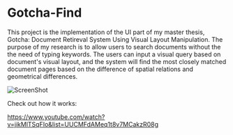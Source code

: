 Gotcha-Find
===========

This project is the implementation of the UI part of my master thesis, Gotcha: Document Retireval System Using Visual Layout Manipulation. The purpose of my research is to allow users to search documents without the the need of typing keywords. The users can input a visual query based on document's visual layout, and the system will find the most closely matched document pages based on the difference of spatial relations and geometrical differences.

![ScreenShot](https://{https://dl.dropboxusercontent.com/u/10698125/for%20github/%E8%9E%A2%E5%B9%95%E5%BF%AB%E7%85%A7%202014-05-05%20%E4%B8%8B%E5%8D%8811.07.02.png})

Check out how it works:

https://www.youtube.com/watch?v=jikMlTSqFIo&list=UUCMFdAMeq1t8v7MCakzR08g
